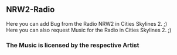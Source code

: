 ## NRW2-Radio
Here you can add Bug from the Radio NRW2 in Cities Skylines 2. ;)                  
Here you can also request Music for the Radio in Cities Skylines 2. ;)

### The Music is licensed by the respective Artist
